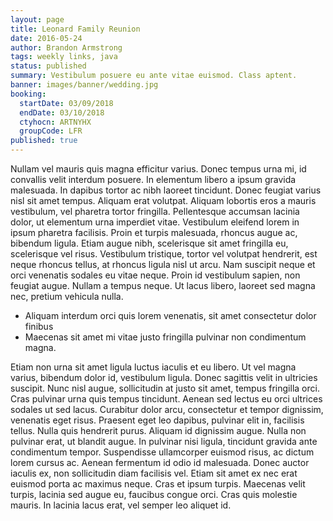 ```yaml
---
layout: page
title: Leonard Family Reunion
date: 2016-05-24
author: Brandon Armstrong
tags: weekly links, java
status: published
summary: Vestibulum posuere eu ante vitae euismod. Class aptent.
banner: images/banner/wedding.jpg
booking:
  startDate: 03/09/2018
  endDate: 03/10/2018
  ctyhocn: ARTNYHX
  groupCode: LFR
published: true
---
```

Nullam vel mauris quis magna efficitur varius. Donec tempus urna mi, id convallis velit interdum posuere. In elementum libero a ipsum gravida malesuada. In dapibus tortor ac nibh laoreet tincidunt. Donec feugiat varius nisl sit amet tempus. Aliquam erat volutpat. Aliquam lobortis eros a mauris vestibulum, vel pharetra tortor fringilla.
Pellentesque accumsan lacinia dolor, ut elementum urna imperdiet vitae. Vestibulum eleifend lorem in ipsum pharetra facilisis. Proin et turpis malesuada, rhoncus augue ac, bibendum ligula. Etiam augue nibh, scelerisque sit amet fringilla eu, scelerisque vel risus. Vestibulum tristique, tortor vel volutpat hendrerit, est neque rhoncus tellus, at rhoncus ligula nisl ut arcu. Nam suscipit neque et orci venenatis sodales eu vitae neque. Proin id vestibulum sapien, non feugiat augue. Nullam a tempus neque. Ut lacus libero, laoreet sed magna nec, pretium vehicula nulla.

* Aliquam interdum orci quis lorem venenatis, sit amet consectetur dolor finibus
* Maecenas sit amet mi vitae justo fringilla pulvinar non condimentum magna.

Etiam non urna sit amet ligula luctus iaculis et eu libero. Ut vel magna varius, bibendum dolor id, vestibulum ligula. Donec sagittis velit in ultricies suscipit. Nunc nisl augue, sollicitudin at justo sit amet, tempus fringilla orci. Cras pulvinar urna quis tempus tincidunt. Aenean sed lectus eu orci ultrices sodales ut sed lacus. Curabitur dolor arcu, consectetur et tempor dignissim, venenatis eget risus. Praesent eget leo dapibus, pulvinar elit in, facilisis tellus. Nulla quis hendrerit purus. Aliquam id dignissim augue. Nulla non pulvinar erat, ut blandit augue.
In pulvinar nisi ligula, tincidunt gravida ante condimentum tempor. Suspendisse ullamcorper euismod risus, ac dictum lorem cursus ac. Aenean fermentum id odio id malesuada. Donec auctor iaculis ex, non sollicitudin diam facilisis vel. Etiam sit amet ex nec erat euismod porta ac maximus neque. Cras et ipsum turpis. Maecenas velit turpis, lacinia sed augue eu, faucibus congue orci. Cras quis molestie mauris. In lacinia lacus erat, vel semper leo aliquet id.
